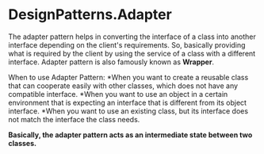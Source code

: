 # DesignPatterns.Adapter

The adapter pattern helps in converting the interface of a class into another interface depending on the client's requirements.
So, basically providing what is required by the client by using the service of a class with a different interface. 
Adapter pattern is also famously known as **Wrapper**.

When to use Adapter Pattern:
	*When you want to create a reusable class that can cooperate easily with other classes, which does not have any compatible interface.
	*When you want to use an object in a certain environment that is expecting an interface that is different from its object interface.
	*When you want to use an existing class, but its interface does not match the interface the class needs.

**Basically, the adapter pattern acts as an intermediate state between two classes.**